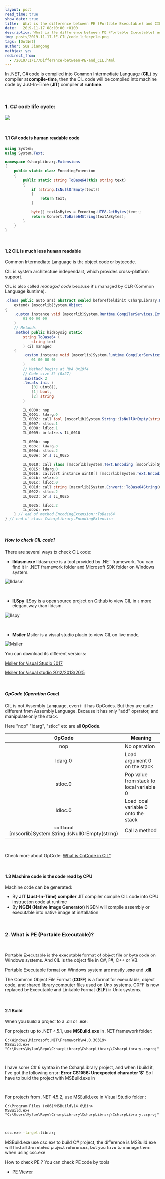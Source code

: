 ```yaml
---
layout: post
read_time: true
show_date: true
title:  What is the difference between PE (Portable Executable) and CIL (Common Intermediate Language)?
date:   2019-11-17 08:00:00 +0100
description: What is the difference between PE (Portable Executable) and CIL (Common Intermediate Language)?
img: posts/2019-11-17-PE-CIL/code_lifecycle.png
tags: [DotNet]
author: SUN Jiangong
mathjax: yes
redirect_from:
  - /2019/11/17/Difference-between-PE-and_CIL.html
---
```


In .NET, C# code is compiled into Common Intermediate Language (**CIL**) by compiler at **compile-time**, then the CIL code will be compiled into machine code by Just-In-Time (**JIT**) compiler at **runtime**.

<br/>

### 1. C# code life cycle: ###

![](./../../../assets/img/posts/2019-11-17-PE-CIL/code_lifecycle.png)

<br/>
<!--more-->

#### 1.1 C# code is human readable code ####

```csharp
using System;
using System.Text;

namespace CsharpLibrary.Extensions
{
    public static class EncodingExtension
    {
        public static string ToBase64(this string text)
        {
            if (string.IsNullOrEmpty(text))
            {
                return text;
            }

            byte[] textAsBytes = Encoding.UTF8.GetBytes(text);
            return Convert.ToBase64String(textAsBytes);
        }
    }
}
```

<br/>

#### 1.2 CIL is much less human readable ####

Common Intermediate Language is the object code or bytecode.

CIL is system architecture independant, which provides cross-platform support.

CIL is also called *managed code* because it's managed by CLR (Common Language Runtime).

```csharp
.class public auto ansi abstract sealed beforefieldinit CsharpLibrary.EncodingExtension
	extends [mscorlib]System.Object
{
	.custom instance void [mscorlib]System.Runtime.CompilerServices.ExtensionAttribute::.ctor() = (
		01 00 00 00
	)
	// Methods
	.method public hidebysig static 
		string ToBase64 (
			string text
		) cil managed 
	{
		.custom instance void [mscorlib]System.Runtime.CompilerServices.ExtensionAttribute::.ctor() = (
			01 00 00 00
		)
		// Method begins at RVA 0x20f4
		// Code size 39 (0x27)
		.maxstack 2
		.locals init (
			[0] uint8[],
			[1] bool,
			[2] string
		)

		IL_0000: nop
		IL_0001: ldarg.0
		IL_0002: call bool [mscorlib]System.String::IsNullOrEmpty(string)
		IL_0007: stloc.1
		IL_0008: ldloc.1
		IL_0009: brfalse.s IL_0010

		IL_000b: nop
		IL_000c: ldarg.0
		IL_000d: stloc.2
		IL_000e: br.s IL_0025

		IL_0010: call class [mscorlib]System.Text.Encoding [mscorlib]System.Text.Encoding::get_UTF8()
		IL_0015: ldarg.0
		IL_0016: callvirt instance uint8[] [mscorlib]System.Text.Encoding::GetBytes(string)
		IL_001b: stloc.0
		IL_001c: ldloc.0
		IL_001d: call string [mscorlib]System.Convert::ToBase64String(uint8[])
		IL_0022: stloc.2
		IL_0023: br.s IL_0025

		IL_0025: ldloc.2
		IL_0026: ret
	} // end of method EncodingExtension::ToBase64
} // end of class CsharpLibrary.EncodingExtension
```

<br/>

##### How to check CIL code? #####

There are several ways to check CIL code:

*  <b>Ildasm.exe</b>
Ildasm.exe is a tool provided by .NET framework. You can find it in .NET framework folder and Microsoft SDK folder on Windows system.

![Ildasm](./../../../assets/img/posts/2019-11-17-PE-CIL/Ildasm.PNG)

<br />

*  <b>ILSpy</b>
ILSpy is a open source project on [Github](https://github.com/icsharpcode/ILSpy) to view CIL in a more elegant way than Ildasm.

![Ilspy](./../../../assets/img/posts/2019-11-17-PE-CIL/Ilspy.PNG)

<br />

* <b>Msiler</b>
Msiler is a visual studio plugin to view CIL on live mode.

![Msiler](./../../../assets/img/posts/2019-11-17-PE-CIL/Msiler.PNG)

You can download its different versions:

[Msiler for Visual Studio 2017](https://marketplace.visualstudio.com/items?itemName=segrived.msiler2017)

[Msiler for Visual studio 2012/2013/2015](https://marketplace.visualstudio.com/items?itemName=segrived.Msiler)

<br />

##### OpCode (Operation Code) #####

CIL is not Assembly Language, even if it has OpCodes. But they are quite different from Assembly Language. Because it has only "add" operator, and manipulate only the stack.


Here "nop", "ldarg", "stloc" etc are all **OpCode**.


| OpCode | Meaning |
| :---: | --- |
| nop | No operation |
| ldarg.0 | Load argument 0 on the stack |
| stloc.0 | Pop value from stack to local variable 0 |
| ldloc.0 | Load local variable 0 onto the stack |
| call bool [mscorlib]System.String::IsNullOrEmpty(string) | Call a method |

<br/>

Check more about OpCode: [What is OpCode in CIL?](./2010-12-03-What-is-Operation-Code-in-CIL.md)

<br/>

#### 1.3 Machine code is the code read by CPU ####


Machine code can be generated:
* By <b>JIT (Just-In-Time) compiler</b>
JIT compiler compile CIL code into CPU instruction code at runtime
* By <b>NGEN (Native Image Generator)</b>
NGEN will compile assembly or executable into native image at installation

<br/>

### 2. What is PE (Portable Executable)? ###

<br />

Portable Executable is the executable format of object file or byte code on Windows systems. And CIL is the object file in C#, F#, C++ or VB.

Portable Executable format on Windows system are mostly <b>.exe</B> and <b>.dll</b>.

The Common Object File Format (<b>COFF</b>) is a format for executable, object code, and shared library computer files used on Unix systems. COFF is now replaced by Executable and Linkable Format (<b>ELF</b>) in Unix systems.

<br/>

#### 2.1 Build ####

When you build a project to a .dll or .exe:

For projects up to .NET 4.5.1, use <b>MSBuild.exe</b> in .NET framework folder:

```
C:\Windows\Microsoft.NET\Framework\v4.0.30319>
MSBuild.exe "C:\Users\Dylan\Repo\CsharpLibrary\CsharpLibrary\CsharpLibrary.csproj"
```

<br />

I have some C# 6 syntax in the CsharpLibrary project, and when I build it, I've got the following error:
<b>Error CS1056: Unexpected character '$'</b>
So I have to build the project with MSBuild.exe in 

<br />

For projects from .NET 4.5.2, use MSBuild.exe in Visual Studio folder :
```
C:\Program Files (x86)\MSBuild\14.0\Bin>
MSBuild.exe "C:\Users\Dylan\Repo\CsharpLibrary\CsharpLibrary\CsharpLibrary.csproj"
```

<br />

```cmd
csc.exe -target:library
```

MSBuild.exe use csc.exe to build C# project, the difference is MSBuild.exe will find all the related project references, but you have to manage them when using csc.exe


How to check PE ?
You can check PE code by tools:
* [PE Viewer](https://github.com/YajS/NikPEViewer)

